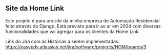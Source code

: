 ## Site da Home Link
Este projeto é para um site da minha empresa de Automação Residencial feito através do Django.
Está previsto para ir ao ar em 2024 com diversas funcionalidades que vai agregar para os clientes da Home Link.

Link do Jira com as Histórias a serem implementadas.
https://easypdv.atlassian.net/jira/software/projects/HOM/boards/3



